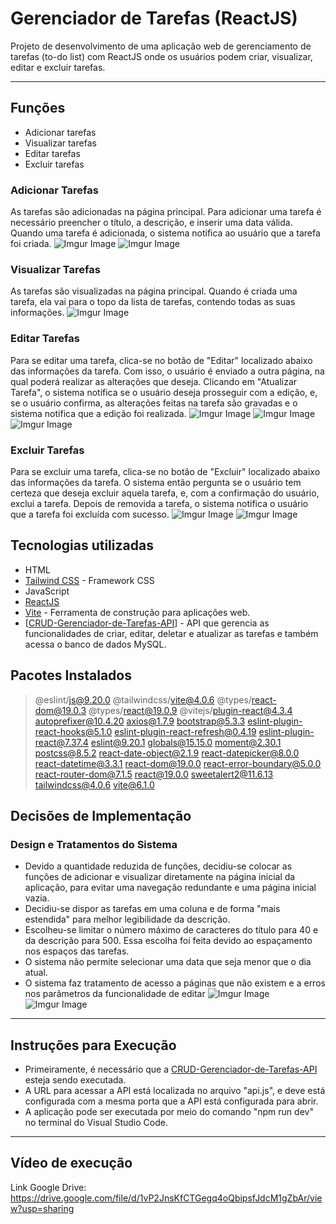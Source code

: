 
# Gerenciador de Tarefas (ReactJS)

Projeto de desenvolvimento de uma aplicação web de gerenciamento de tarefas (to-do list) com ReactJS onde os usuários podem criar, visualizar, editar e excluir tarefas.

- ---

## Funções

- Adicionar tarefas
- Visualizar tarefas
- Editar tarefas
- Excluir tarefas

### Adicionar Tarefas
As tarefas são adicionadas na página principal.
Para adicionar uma tarefa é necessário preencher o título, a descrição, e inserir uma data válida.
Quando uma tarefa é adicionada, o sistema notifica ao usuário que a tarefa foi criada.
![Imgur Image](https://imgur.com/WcpQnlw.jpg)
![Imgur Image](https://imgur.com/OkLzstB,jpg)

### Visualizar Tarefas
As tarefas são visualizadas na página principal.
Quando é criada uma tarefa, ela vai para o topo da lista de tarefas, contendo todas as suas informações.
![Imgur Image](https://imgur.com/axcDVd6,jpg)

### Editar Tarefas
Para se editar uma tarefa, clica-se no botão de "Editar" localizado abaixo das informações da tarefa.
Com isso, o usuário é enviado a outra página, na qual poderá realizar as alterações que deseja.
Clicando em "Atualizar Tarefa", o sistema notifica se o usuário deseja prosseguir com a edição, e, se o usuário confirma, as alterações feitas na tarefa são gravadas e o sistema notifica que a edição foi realizada.
![Imgur Image](https://imgur.com/oKgIe6E,jpg)
![Imgur Image](https://imgur.com/5i7y2Df,jpg)
![Imgur Image](https://imgur.com/zTFH0EP,jpg)

### Excluir Tarefas

Para se excluir uma tarefa, clica-se no botão de "Excluir" localizado abaixo das informações da tarefa.
O sistema então pergunta se o usuário tem certeza que deseja excluir aquela tarefa, e, com a confirmação do usuário, exclui a tarefa.
Depois de removida a tarefa, o sistema notifica o usuário que a tarefa foi excluída com sucesso.
![Imgur Image](https://imgur.com/a7H7uI2,jpg)
![Imgur Image](https://imgur.com/Zv00oto,jpg)

## Tecnologias utilizadas

- HTML
- [Tailwind CSS](https://tailwindcss.com/) - Framework CSS
- JavaScript
- [ReactJS](https://react.dev/)
- [Vite](https://vite.dev/) - Ferramenta de construção para aplicações web.
- [[CRUD-Gerenciador-de-Tarefas-API](https://github.com/Andrei-Nunes-dev/CRUD-Gerenciador-de-Tarefas-API)] -  API que gerencia as funcionalidades de criar, editar, deletar e atualizar as tarefas e também acessa o banco de dados MySQL.

## Pacotes Instalados
> @eslint/js@9.20.0
>@tailwindcss/vite@4.0.6
> @types/react-dom@19.0.3
> @types/react@19.0.9
> @vitejs/plugin-react@4.3.4
>autoprefixer@10.4.20
> axios@1.7.9
> bootstrap@5.3.3
>eslint-plugin-react-hooks@5.1.0
>eslint-plugin-react-refresh@0.4.19
> eslint-plugin-react@7.37.4
> eslint@9.20.1
> globals@15.15.0
> moment@2.30.1
>postcss@8.5.2
> react-date-object@2.1.9
> react-datepicker@8.0.0
> react-datetime@3.3.1
> react-dom@19.0.0
> react-error-boundary@5.0.0
> react-router-dom@7.1.5
> react@19.0.0
> sweetalert2@11.6.13
> tailwindcss@4.0.6
> vite@6.1.0

## Decisões de Implementação
### Design e Tratamentos do Sistema
- Devido a quantidade reduzida de funções, decidiu-se colocar as funções de adicionar e visualizar diretamente na página inicial da aplicação, para evitar uma navegação redundante e uma página inicial vazia.
- Decidiu-se dispor as tarefas em uma coluna e de forma "mais estendida" para melhor legibilidade da descrição.
- Escolheu-se limitar o número máximo de caracteres do título para 40 e da descrição para 500. Essa escolha foi feita devido ao espaçamento nos espaços das tarefas.
- O sistema não permite selecionar uma data que seja menor que o dia atual.
- O sistema faz tratamento de acesso a páginas que não existem e a erros nos parâmetros da funcionalidade de editar
![Imgur Image](https://imgur.com/CZro7vC,jpg)
![Imgur Image](https://imgur.com/wxbiHm5,jpg)
---

## Instruções para Execução
- Primeiramente, é necessário que a [CRUD-Gerenciador-de-Tarefas-API](https://github.com/Andrei-Nunes-dev/CRUD-Gerenciador-de-Tarefas-API) esteja sendo executada.
- A URL para acessar a API está localizada no arquivo "api.js", e deve está configurada com a mesma porta que a API está configurada para abrir.
- A aplicação pode ser executada por meio do comando "npm run dev" no terminal do Visual Studio Code.
---



## Vídeo de execução
Link Google Drive: https://drive.google.com/file/d/1vP2JnsKfCTGegq4oQbipsfJdcM1gZbAr/view?usp=sharing

[//]: # (These are reference links used in the body of this note and get stripped out when the markdown processor does its job. There is no need to format nicely because it shouldn't be seen. Thanks SO - http://stackoverflow.com/questions/4823468/store-comments-in-markdown-syntax)
    


  
